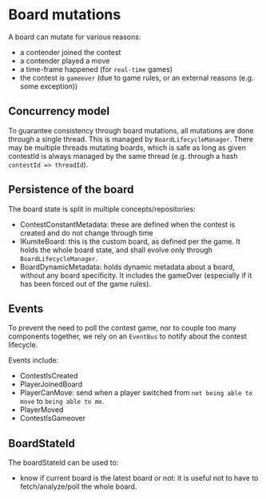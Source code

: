 # Board mutations

A board can mutate for various reasons:

- a contender joined the contest
- a contender played a move
- a time-frame happened (for `real-time` games)
- the contest is `gameover` (due to game rules, or an external reasons (e.g. some exception))

## Concurrency model

To guarantee consistency through board mutations, all mutations are done through a single thread. This is managed by `BoardLifecycleManager`. There may be multiple threads mutating boards, which is safe as long as given contestId is always managed by the same thread (e.g. through a hash `contestId => threadId`).

## Persistence of the board

The board state is split in multiple concepts/repositories:

- ContestConstantMetadata: these are defined when the contest is created and do not change through time
- IKumiteBoard: this is the custom board, as defined per the game. It holds the whole board state, and shall evolve only through `BoardLifecycleManager`.
- BoardDynamicMetadata: holds dynamic metadata about a board, without any board specificity. It includes the gameOver (especially if it has been forced out of the game rules).

## Events

To prevent the need to poll the contest game, nor to couple too many components together, we rely on an `EventBus` to notify about the contest lifecycle.

Events include:

- ContestIsCreated
- PlayerJoinedBoard
- PlayerCanMove: send when a player switched from `not being able to move` to `being able to me`.
- PlayerMoved
- ContestIsGameover

## BoardStateId

The boardStateId can be used to:

- know if current board is the latest board or not: it is useful not to have to fetch/analyze/poll the whole board.
